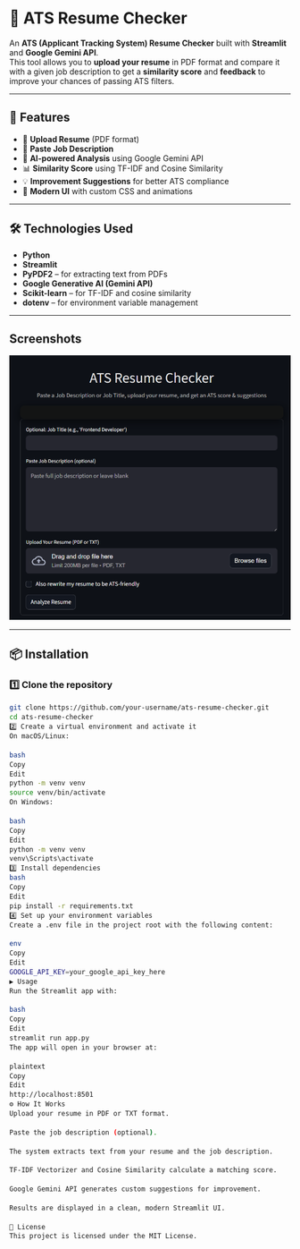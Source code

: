 # 📄 ATS Resume Checker

An **ATS (Applicant Tracking System) Resume Checker** built with **Streamlit** and **Google Gemini API**.  
This tool allows you to **upload your resume** in PDF format and compare it with a given job description to get a **similarity score** and **feedback** to improve your chances of passing ATS filters.

---

## 🚀 Features
- 📂 **Upload Resume** (PDF format)
- 📜 **Paste Job Description**
- 🤖 **AI-powered Analysis** using Google Gemini API
- 📊 **Similarity Score** using TF-IDF and Cosine Similarity
- 💡 **Improvement Suggestions** for better ATS compliance
- 🎨 **Modern UI** with custom CSS and animations

---

## 🛠️ Technologies Used
- **Python**
- **Streamlit**
- **PyPDF2** – for extracting text from PDFs
- **Google Generative AI (Gemini API)**
- **Scikit-learn** – for TF-IDF and cosine similarity
- **dotenv** – for environment variable management

---

## Screenshots

![Homepage of ATS Resume Checker](src/image.png)

---

## 📦 Installation

### 1️⃣ Clone the repository

```bash
git clone https://github.com/your-username/ats-resume-checker.git
cd ats-resume-checker
2️⃣ Create a virtual environment and activate it
On macOS/Linux:

bash
Copy
Edit
python -m venv venv
source venv/bin/activate
On Windows:

bash
Copy
Edit
python -m venv venv
venv\Scripts\activate
3️⃣ Install dependencies
bash
Copy
Edit
pip install -r requirements.txt
4️⃣ Set up your environment variables
Create a .env file in the project root with the following content:

env
Copy
Edit
GOOGLE_API_KEY=your_google_api_key_here
▶️ Usage
Run the Streamlit app with:

bash
Copy
Edit
streamlit run app.py
The app will open in your browser at:

plaintext
Copy
Edit
http://localhost:8501
⚙️ How It Works
Upload your resume in PDF or TXT format.

Paste the job description (optional).

The system extracts text from your resume and the job description.

TF-IDF Vectorizer and Cosine Similarity calculate a matching score.

Google Gemini API generates custom suggestions for improvement.

Results are displayed in a clean, modern Streamlit UI.

📜 License
This project is licensed under the MIT License.